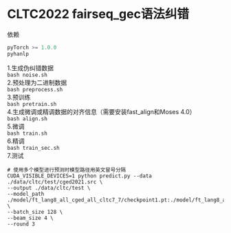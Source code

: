 # CLTC2022 fairseq_gec语法纠错
依赖  
```python >= 3.6  
pyTorch >= 1.0.0  
pyhanlp  
```
1.生成伪纠错数据  
```bash noise.sh```  
2.预处理为二进制数据  
```bash preprocess.sh```  
3.预训练  
```bash pretrain.sh```  
4.生成微调或精调数据的对齐信息（需要安装fast_align和Moses 4.0）  
```bash align.sh```  
5.微调  
```bash train.sh```  
6.精调  
```bash train_sec.sh```  
7.测试  
```
# 使用多个模型进行预测时模型路径用英文冒号分隔
CUDA_VISIBLE_DEVICES=1 python predict.py --data ./data/cltc/test/cged2021.src \
--output ./data/cltc/test \
--model_path ./model/ft_lang8_all_cged_all_cltc7_7/checkpoint1.pt:./model/ft_lang8_all_cged_all_cltc4_9/checkpoint5.pt:./model/ft_lang8_all_cged_all_cltc4_10/checkpoint5.pt \
--batch_size 128 \
--beam_size 4 \
--round 3
```
